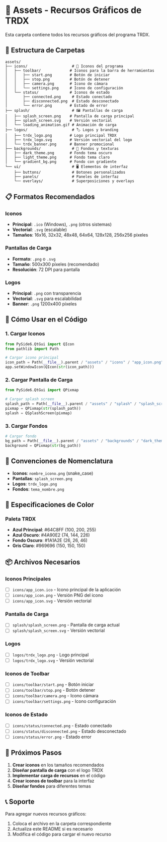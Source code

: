 # 🎨 Assets - Recursos Gráficos de TRDX

Esta carpeta contiene todos los recursos gráficos del programa TRDX.

## 📁 Estructura de Carpetas

```
assets/
├── icons/                    # 🎯 Iconos del programa
│   ├── toolbar/             # Iconos para la barra de herramientas
│   │   ├── start.png        # Botón de iniciar
│   │   ├── stop.png         # Botón de detener
│   │   ├── camera.png       # Icono de cámara
│   │   └── settings.png     # Icono de configuración
│   └── status/              # Iconos de estado
│       ├── connected.png     # Estado conectado
│       ├── disconnected.png  # Estado desconectado
│       └── error.png        # Estado de error
├── splash/                   # 🖼️ Pantallas de carga
│   ├── splash_screen.png    # Pantalla de carga principal
│   ├── splash_screen.svg    # Versión vectorial
│   └── loading_animation.gif # Animación de carga
├── logos/                    # 🏷️ Logos y branding
│   ├── trdx_logo.png        # Logo principal TRDX
│   ├── trdx_logo.svg        # Versión vectorial del logo
│   └── trdx_banner.png      # Banner promocional
├── backgrounds/              # 🎨 Fondos y texturas
│   ├── dark_theme.png       # Fondo tema oscuro
│   ├── light_theme.png      # Fondo tema claro
│   └── gradient_bg.png      # Fondo con gradiente
└── ui/                       # 🖥️ Elementos de interfaz
    ├── buttons/              # Botones personalizados
    ├── panels/               # Paneles de interfaz
    └── overlays/             # Superposiciones y overlays
```

## 📋 Formatos Recomendados

### Iconos
- **Principal**: `.ico` (Windows), `.png` (otros sistemas)
- **Vectorial**: `.svg` (escalable)
- **Tamaños**: 16x16, 32x32, 48x48, 64x64, 128x128, 256x256 píxeles

### Pantallas de Carga
- **Formato**: `.png` o `.svg`
- **Tamaño**: 500x300 píxeles (recomendado)
- **Resolución**: 72 DPI para pantalla

### Logos
- **Principal**: `.png` con transparencia
- **Vectorial**: `.svg` para escalabilidad
- **Banner**: `.png` 1200x400 píxeles

## 🔧 Cómo Usar en el Código

### 1. Cargar Iconos
```python
from PySide6.QtGui import QIcon
from pathlib import Path

# Cargar icono principal
icon_path = Path(__file__).parent / "assets" / "icons" / "app_icon.png"
app.setWindowIcon(QIcon(str(icon_path)))
```

### 2. Cargar Pantalla de Carga
```python
from PySide6.QtGui import QPixmap

# Cargar splash screen
splash_path = Path(__file__).parent / "assets" / "splash" / "splash_screen.png"
pixmap = QPixmap(str(splash_path))
splash = QSplashScreen(pixmap)
```

### 3. Cargar Fondos
```python
# Cargar fondo
bg_path = Path(__file__).parent / "assets" / "backgrounds" / "dark_theme.png"
background = QPixmap(str(bg_path))
```

## 📝 Convenciones de Nomenclatura

- **Iconos**: `nombre_icono.png` (snake_case)
- **Pantallas**: `splash_screen.png`
- **Logos**: `trdx_logo.png`
- **Fondos**: `tema_nombre.png`

## 🎨 Especificaciones de Color

### Paleta TRDX
- **Azul Principal**: #64C8FF (100, 200, 255)
- **Azul Oscuro**: #4A90E2 (74, 144, 226)
- **Fondo Oscuro**: #1A1A2E (26, 26, 46)
- **Gris Claro**: #969696 (150, 150, 150)

## 📦 Archivos Necesarios

### Iconos Principales
- [ ] `icons/app_icon.ico` - Icono principal de la aplicación
- [ ] `icons/app_icon.png` - Versión PNG del icono
- [ ] `icons/app_icon.svg` - Versión vectorial

### Pantalla de Carga
- [ ] `splash/splash_screen.png` - Pantalla de carga actual
- [ ] `splash/splash_screen.svg` - Versión vectorial

### Logos
- [ ] `logos/trdx_logo.png` - Logo principal
- [ ] `logos/trdx_logo.svg` - Versión vectorial

### Iconos de Toolbar
- [ ] `icons/toolbar/start.png` - Botón iniciar
- [ ] `icons/toolbar/stop.png` - Botón detener
- [ ] `icons/toolbar/camera.png` - Icono cámara
- [ ] `icons/toolbar/settings.png` - Icono configuración

### Iconos de Estado
- [ ] `icons/status/connected.png` - Estado conectado
- [ ] `icons/status/disconnected.png` - Estado desconectado
- [ ] `icons/status/error.png` - Estado error

## 🚀 Próximos Pasos

1. **Crear iconos** en los tamaños recomendados
2. **Diseñar pantalla de carga** con el logo TRDX
3. **Implementar carga de recursos** en el código
4. **Crear iconos de toolbar** para la interfaz
5. **Diseñar fondos** para diferentes temas

## 📞 Soporte

Para agregar nuevos recursos gráficos:
1. Coloca el archivo en la carpeta correspondiente
2. Actualiza este README si es necesario
3. Modifica el código para cargar el nuevo recurso 